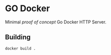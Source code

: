# GO Docker

Minimal _proof of concept_ Go Docker HTTP Server.

## Building

```sh
docker build .
```
